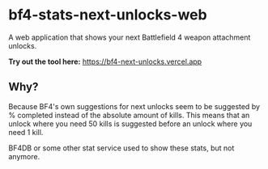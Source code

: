 # bf4-stats-next-unlocks-web

A web application that shows your next Battlefield 4 weapon attachment unlocks.

**Try out the tool here:** https://bf4-next-unlocks.vercel.app

## Why?

Because BF4's own suggestions for next unlocks seem to be suggested by % completed instead of the absolute amount of kills. This means that an unlock where you need 50 kills is suggested before an unlock where you need 1 kill.

BF4DB or some other stat service used to show these stats, but not anymore.
